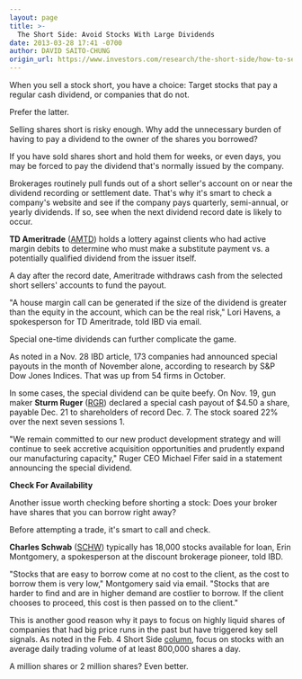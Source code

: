 ```yaml
---
layout: page
title: >-
  The Short Side: Avoid Stocks With Large Dividends
date: 2013-03-28 17:41 -0700
author: DAVID SAITO-CHUNG
origin_url: https://www.investors.com/research/the-short-side/how-to-sell-stocks-short-successfully
---
```





When you sell a stock short, you have a choice: Target stocks that pay a regular cash dividend, or companies that do not.


Prefer the latter.


Selling shares short is risky enough. Why add the unnecessary burden of having to pay a dividend to the owner of the shares you borrowed?


If you have sold shares short and hold them for weeks, or even days, you may be forced to pay the dividend that's normally issued by the company.


Brokerages routinely pull funds out of a short seller's account on or near the dividend recording or settlement date. That's why it's smart to check a company's website and see if the company pays quarterly, semi-annual, or yearly dividends. If so, see when the next dividend record date is likely to occur.


**TD Ameritrade** ([AMTD](https://research.investors.com/quote.aspx?symbol=AMTD)) holds a lottery against clients who had active margin debits to determine who must make a substitute payment vs. a potentially qualified dividend from the issuer itself.


A day after the record date, Ameritrade withdraws cash from the selected short sellers' accounts to fund the payout.


"A house margin call can be generated if the size of the dividend is greater than the equity in the account, which can be the real risk," Lori Havens, a spokesperson for TD Ameritrade, told IBD via email.


Special one-time dividends can further complicate the game.


As noted in a Nov. 28 IBD article, 173 companies had announced special payouts in the month of November alone, according to research by S&P Dow Jones Indices. That was up from 54 firms in October.


In some cases, the special dividend can be quite beefy. On Nov. 19, gun maker **Sturm Ruger** ([RGR](https://research.investors.com/quote.aspx?symbol=RGR)) declared a special cash payout of $4.50 a share, payable Dec. 21 to shareholders of record Dec. 7. The stock soared 22% over the next seven sessions 1.


"We remain committed to our new product development strategy and will continue to seek accretive acquisition opportunities and prudently expand our manufacturing capacity," Ruger CEO Michael Fifer said in a statement announcing the special dividend.


**Check For Availability**


Another issue worth checking before shorting a stock: Does your broker have shares that you can borrow right away?


Before attempting a trade, it's smart to call and check.


**Charles Schwab** ([SCHW](https://research.investors.com/quote.aspx?symbol=SCHW)) typically has 18,000 stocks available for loan, Erin Montgomery, a spokesperson at the discount brokerage pioneer, told IBD.


"Stocks that are easy to borrow come at no cost to the client, as the cost to borrow them is very low," Montgomery said via email. "Stocks that are harder to find and are in higher demand are costlier to borrow. If the client chooses to proceed, this cost is then passed on to the client."


This is another good reason why it pays to focus on highly liquid shares of companies that had big price runs in the past but have triggered key sell signals. As noted in the Feb. 4 Short Side [column](http://news.investors.com/investing-the-short-side/020113-642912-analyze-daily-stock-volume-before-selling-short.htm), focus on stocks with an average daily trading volume of at least 800,000 shares a day.


A million shares or 2 million shares? Even better.





